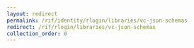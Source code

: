 ```yaml
---
layout: redirect
permalink: /rif/identity/rlogin/libraries/vc-json-schemas
redirect: /rif/rlogin/libraries/vc-json-schemas
collection_order: 0
---
```

